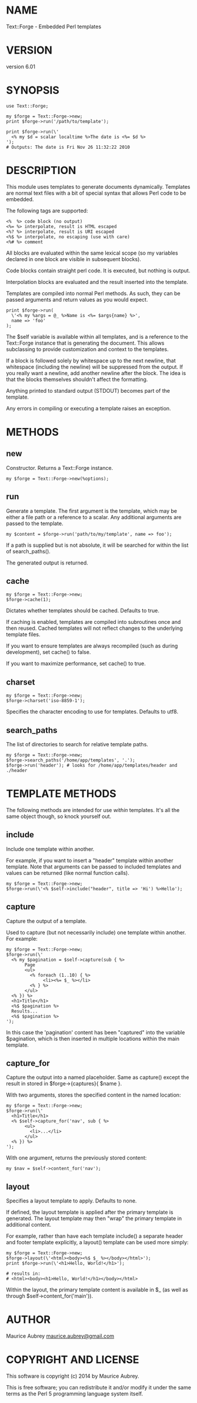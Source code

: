 # NAME

Text::Forge - Embedded Perl templates

# VERSION

version 6.01

# SYNOPSIS

    use Text::Forge;

    my $forge = Text::Forge->new;
    print $forge->run('/path/to/template');

    print $forge->run(\'
      <% my $d = scalar localtime %>The date is <%= $d %>
    ');
    # Outputs: The date is Fri Nov 26 11:32:22 2010

# DESCRIPTION

This module uses templates to generate documents dynamically. Templates
are normal text files with a bit of special syntax that allows Perl code
to be embedded.

The following tags are supported:

    <%  %> code block (no output)
    <%= %> interpolate, result is HTML escaped
    <%? %> interpolate, result is URI escaped
    <%$ %> interpolate, no escaping (use with care)
    <%# %> comment

All blocks are evaluated within the same lexical scope (so my
variables declared in one block are visible in subsequent blocks).

Code blocks contain straight perl code. It is executed, but nothing
is output.

Interpolation blocks are evaluated and the result inserted into
the template.

Templates are compiled into normal Perl methods. As such, they can
be passed arguments and return values as you would expect.

    print $forge->run(
      \'<% my %args = @_ %>Name is <%= $args{name} %>',
      name => 'foo'
    );

The $self variable is available within all templates, and is a reference
to the Text::Forge instance that is generating the document. This allows
subclassing to provide customization and context to the templates.

If a block is followed solely by whitespace up to the next newline,
that whitespace (including the newline) will be suppressed from the output.
If you really want a newline, add another newline after the block.
The idea is that the blocks themselves shouldn't affect the formatting.

Anything printed to standard output (STDOUT) becomes part of the template.

Any errors in compiling or executing a template raises an exception.

# METHODS 

## new

Constructor. Returns a Text::Forge instance.

    my $forge = Text::Forge->new(%options);

## run

Generate a template. The first argument is the template, which may be
either a file path or a reference to a scalar. Any additional arguments
are passed to the template.

    my $content = $forge->run('path/to/my/template', name => foo');

If a path is supplied but is not absolute, it will be searched for within
the list of search\_paths().

The generated output is returned.

## cache

    my $forge = Text::Forge->new;
    $forge->cache(1);

Dictates whether templates should be cached. Defaults to true.

If caching is enabled, templates are compiled into subroutines once and
then reused. Cached templates will not reflect changes to the underlying
template files.

If you want to ensure templates are always recompiled (such as during
development), set cache() to false.

If you want to maximize performance, set cache() to true.

## charset

    my $forge = Text::Forge->new;
    $forge->charset('iso-8859-1');

Specifies the character encoding to use for templates. Defaults to utf8.

## search\_paths

The list of directories to search for relative template paths.

    my $forge = Text::Forge->new;
    $forge->search_paths('/home/app/templates', '.');
    $forge->run('header'); # looks for /home/app/templates/header and ./header

# TEMPLATE METHODS

The following methods are intended for use _within_ templates. It's all the
same object though, so knock yourself out.

## include

Include one template within another.

For example, if you want to insert a "header" template within another
template. Note that arguments can be passed to included templates and
values can be returned (like normal function calls).

    my $forge = Text::Forge->new;
    $forge->run(\'<% $self->include("header", title => 'Hi') %>Hello');

## capture

Capture the output of a template.

Used to capture (but not necessarily include) one template within another.
For example:

    my $forge = Text::Forge->new;
    $forge->run(\'
      <% my $pagination = $self->capture(sub { %>
           Page 
           <ul>
             <% foreach (1..10) { %>
                  <li><%= $_ %></li>
             <% } %>
           </ul>
      <% }) %>
      <h1>Title</h1>
      <%$ $pagination %>
      Results...
      <%$ $pagination %>
    ');

In this case the 'pagination' content has been "captured" into the variable
$pagination, which is then inserted in multiple locations within the
main template.

## capture\_for

Capture the output into a named placeholder. Same as capture() except the
result in stored in $forge->{captures}{ $name }.

With two arguments, stores the specified content in the named location:

    my $forge = Text::Forge->new;
    $forge->run(\'
      <h1>Title</h1>
      <% $self->capture_for('nav', sub { %>
           <ul>
             <li>...</li>
           </ul>
      <% }) %>
    ');

With one argument, returns the previously stored content:

    my $nav = $self->content_for('nav');

## layout

Specifies a layout template to apply. Defaults to none.

If defined, the layout template is applied after the primary template
is generated. The layout template may then "wrap" the primary template
in additional content.

For example, rather than have each template include() a separate header
and footer template explicitly, a layout() template can be used more
simply:

    my $forge = Text::Forge->new;
    $forge->layout(\'<html><body><%$ $_ %></body></html>');
    print $forge->run(\'<h1>Hello, World!</h1>');

    # results in:
    # <html><body><h1>Hello, World!</h1></body></html>

Within the layout, the primary template content is available in $\_ (as well
as through $self->content\_for('main')).

# AUTHOR

Maurice Aubrey <maurice.aubrey@gmail.com>

# COPYRIGHT AND LICENSE

This software is copyright (c) 2014 by Maurice Aubrey.

This is free software; you can redistribute it and/or modify it under
the same terms as the Perl 5 programming language system itself.
